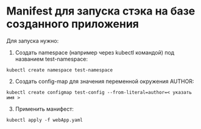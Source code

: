 # Manifest для запуска стэка на базе созданного приложения

Для запуска нужно:

1. Создать namespace (например через kubectl командой) под названием test-namespace:

```
kubectl create namespace test-namespace
```

2. Создать config-map для значения переменной окружения AUTHOR:

```
kubectl create configmap test-config --from-literal=author=< указать имя > 
```

3. Применить манифест:

```
kubectl apply -f webApp.yaml   
```
